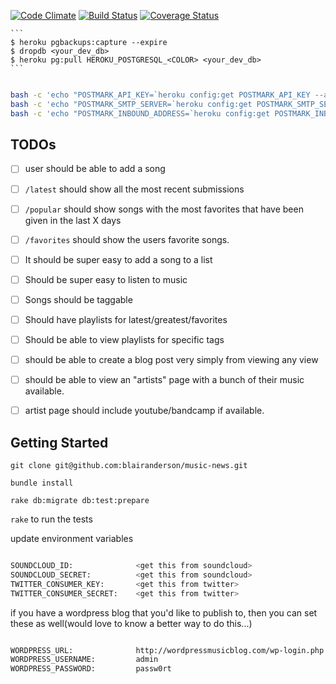 [![Code Climate](https://codeclimate.com/github/blairanderson/music-news.png)](https://codeclimate.com/github/blairanderson/music-news)
[![Build Status](https://travis-ci.org/blairanderson/music-news.svg?branch=master)](https://travis-ci.org/blairanderson/music-news)
[![Coverage Status](https://coveralls.io/repos/blairanderson/music-news/badge.png?branch=master)](https://coveralls.io/r/blairanderson/music-news?branch=master)



	```
	$ heroku pgbackups:capture --expire
	$ dropdb <your_dev_db>
	$ heroku pg:pull HEROKU_POSTGRESQL_<COLOR> <your_dev_db>
	```

```bash

bash -c 'echo "POSTMARK_API_KEY=`heroku config:get POSTMARK_API_KEY --account personal`" >> .env'
bash -c 'echo "POSTMARK_SMTP_SERVER=`heroku config:get POSTMARK_SMTP_SERVER --account personal`" >> .env'
bash -c 'echo "POSTMARK_INBOUND_ADDRESS=`heroku config:get POSTMARK_INBOUND_ADDRESS --account personal`" >> .env'

```

## TODOs

- [ ] user should be able to add a song

- [ ] `/latest` should show all the most recent submissions

- [ ] `/popular` should show songs with the most favorites that have been given in the last X days

- [ ] `/favorites` should show the users favorite songs.

- [ ] It should be super easy to add a song to a list

- [ ] Should be super easy to listen to music

- [ ] Songs should be taggable

- [ ] Should have playlists for latest/greatest/favorites

- [ ] Should be able to view playlists for specific tags

- [ ] should be able to create a blog post very simply from viewing any view

- [ ] should be able to view an "artists" page with a bunch of their music available.

- [ ] artist page should include youtube/bandcamp if available.

## Getting Started

`git clone git@github.com:blairanderson/music-news.git`

`bundle install`

`rake db:migrate db:test:prepare`

`rake` to run the tests

update environment variables

```bash

SOUNDCLOUD_ID:              <get this from soundcloud>
SOUNDCLOUD_SECRET:          <get this from soundcloud>
TWITTER_CONSUMER_KEY:       <get this from twitter>
TWITTER_CONSUMER_SECRET:    <get this from twitter>

```

if you have a wordpress blog that you'd like to publish to, then you can set these as well(would love to know a better way to do this...)

```bash

WORDPRESS_URL:              http://wordpressmusicblog.com/wp-login.php
WORDPRESS_USERNAME:         admin
WORDPRESS_PASSWORD:         passw0rt

```
